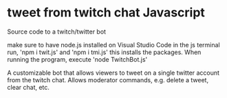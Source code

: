 # tweet from twitch chat Javascript
Source code to a twitch/twitter bot

make sure to have node.js installed on Visual Studio Code
in the js terminal run, 'npm i twit.js' and 'npm i tmi.js' this installs the packages. When running the program, execute 'node TwitchBot.js'

A customizable bot that allows viewers to tweet on a single twitter account from the twitch chat.  Allows moderator commands, e.g. delete a tweet, clear chat, etc. 
